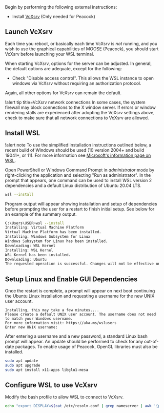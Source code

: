 Begin by performing the following external instructions:

- Install [VcXsrv](https://sourceforge.net/projects/vcxsrv/reviews/) (Only needed for Peacock)

## Launch VcXsrv

Each time you reboot, or basically each time VcXsrv is *not* running, and you wish to use the graphical
capabilities of MOOSE (Peacock), you should start VcXsrv before launching your WSL terminal.

When starting VcXsrv, options for the server can be adjusted. In general, the default options are
adequate, except for the following:

- Check "Disable access control". This allows the WSL instance to open windows via VcXsrv without
  requiring an authorization protocol.

Again, all other options for VcXsrv can remain the default.

!alert tip title=VcXsrv network connections
In some cases, the system firewall may block connections to the X window server. If errors or window
rendering stalls are experienced after adopting the VcXsrv settings above, check to make sure that all
network connections to VcXsrv are allowed.

## Install WSL

!alert note
To use the simplified installation instructions outlined below, a recent build of Windows should be
used (10 version 2004+ and build 19041+, or 11). For more information see
[Microsoft's information page on WSL](https://learn.microsoft.com/en-us/windows/wsl/install).

Open PowerShell or Windows Command Prompt in *administrator* mode by right-clicking the application
and selecting "Run as administrator". In the prompt that appears, one command can be used to install
WSL version 2 dependencies and a default Linux distribution of Ubuntu 20.04 LTS.

```bash
wsl --install
```

Program output will appear showing installation and setup of dependencies before prompting the user
for a restart to finish initial setup. See below for an example of the summary output.

```bash
C:\Users\USER>wsl --install
Installing: Virtual Machine Platform
Virtual Machine Platform has been installed.
Installing: Windows Subsystem for Linux
Windows Subsystem for Linux has been installed.
Downloading: WSL Kernel
Installing: WSL Kernel
WSL Kernel has been installed.
Downloading: Ubuntu
The requested operation is successful. Changes will not be effective until the system is rebooted.
```

## Setup Linux and Enable GUI Dependencies

Once the restart is complete, a prompt will appear on next boot continuing the Ubuntu Linux
installation and requesting a username for the new UNIX user account.

```
Installing, this may take a few minutes....
Please create a default UNIX user account. The username does not need to match your Windows username.
For more information visit: https://aka.ms/wslusers
Enter new UNIX username:
```

After entering a username and a new password, a standard Linux bash prompt will appear. An update
should be performed to check for any out-of-date packages. To enable usage of Peacock, OpenGL libraries
must also be installed.

```bash
sudo apt update
sudo apt upgrade
sudo apt install x11-apps libglu1-mesa
```

## Configure WSL to use VcXsrv

Modify the bash profile to allow WSL to connect to VcXsrv.

```bash
echo "export DISPLAY=$(cat /etc/resolv.conf | grep nameserver | awk '{print $2}'):0.0" >> ~/.bashrc
```
